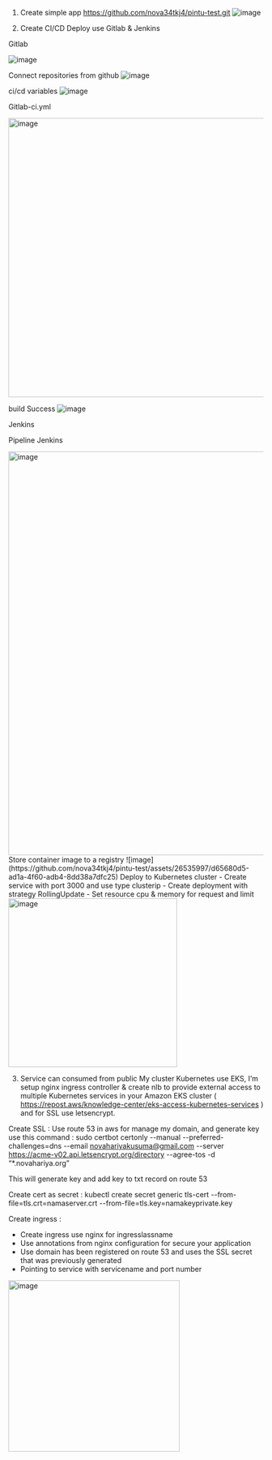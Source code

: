 1. Create simple app
https://github.com/nova34tkj4/pintu-test.git
![image](https://github.com/nova34tkj4/pintu-test/assets/26535997/8eaf7e27-a0da-4395-899e-fa69970dc603)

2. Create CI/CD 
Deploy use Gitlab & Jenkins 

Gitlab 

![image](https://github.com/nova34tkj4/pintu-test/assets/26535997/bd708dfc-33b3-4816-82e1-dd640e7a3172)

Connect repositories from github
![image](https://github.com/nova34tkj4/pintu-test/assets/26535997/d1022c42-dcac-4e3a-a2e1-54afd4a50b3b)

ci/cd variables 
![image](https://github.com/nova34tkj4/pintu-test/assets/26535997/ae34f41c-6673-42aa-9080-c4157c132911)

Gitlab-ci.yml

<img width="551" alt="image" src="https://github.com/nova34tkj4/pintu-test/assets/26535997/299891c6-84e6-4d00-b360-af6421ab3511">

build Success 
![image](https://github.com/nova34tkj4/pintu-test/assets/26535997/e6930f88-a4a8-4e56-92ed-b83b3a32ce3d)


Jenkins

Pipeline Jenkins 

<img width="797" alt="image" src="https://github.com/nova34tkj4/pintu-test/assets/26535997/bcf82827-4d15-4752-9f17-203cb375c8a4">
Store container image to a registry
![image](https://github.com/nova34tkj4/pintu-test/assets/26535997/d65680d5-ad1a-4f60-adb4-8dd38a7dfc25)
Deploy to Kubernetes cluster
-	Create service with port 3000 and use type clusterip
-	Create deployment with strategy RollingUpdate
-	Set resource cpu & memory for request and limit
<img width="333" alt="image" src="https://github.com/nova34tkj4/pintu-test/assets/26535997/6ded0996-7f61-48d5-9008-d572bed8094c">


3.	Service can consumed from public
My cluster Kubernetes use EKS, I’m setup nginx ingress controller & create nlb to provide external access to multiple Kubernetes services in your Amazon EKS cluster ( https://repost.aws/knowledge-center/eks-access-kubernetes-services ) and for SSL use letsencrypt.

Create SSL : 
Use route 53 in aws for manage my domain, and generate key use this command :
sudo certbot certonly --manual --preferred-challenges=dns --email novahariyakusuma@gmail.com --server https://acme-v02.api.letsencrypt.org/directory --agree-tos -d “*.novahariya.org”

This will generate key and add key to txt record on route 53

Create cert as secret :
kubectl create secret generic tls-cert --from-file=tls.crt=namaserver.crt --from-file=tls.key=namakeyprivate.key


Create ingress :
-	Create ingress use nginx for ingresslassname
-	Use annotations from nginx configuration for secure your application
-	Use domain has been registered on route 53 and uses the SSL secret that was previously generated
-	Pointing to service with servicename and port number
<img width="338" alt="image" src="https://github.com/nova34tkj4/pintu-test/assets/26535997/a34ce162-47a8-4a28-82be-a5d353309971">
